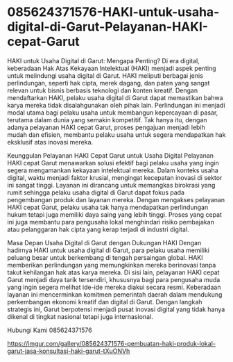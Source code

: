 # 085624371576-HAKI-untuk-usaha-digital-di-Garut-Pelayanan-HAKI-cepat-Garut

HAKI untuk Usaha Digital di Garut: Mengapa Penting?
Di era digital, keberadaan Hak Atas Kekayaan Intelektual (HAKI) menjadi aspek penting untuk melindungi usaha digital di Garut. HAKI meliputi berbagai jenis perlindungan, seperti hak cipta, merek dagang, dan paten yang sangat relevan untuk bisnis berbasis teknologi dan konten kreatif. Dengan mendaftarkan HAKI, pelaku usaha digital di Garut dapat memastikan bahwa karya mereka tidak disalahgunakan oleh pihak lain. Perlindungan ini menjadi modal utama bagi pelaku usaha untuk membangun kepercayaan di pasar, terutama dalam dunia yang semakin kompetitif. Tak hanya itu, dengan adanya pelayanan HAKI cepat Garut, proses pengajuan menjadi lebih mudah dan efisien, membantu pelaku usaha untuk segera mendapatkan hak eksklusif atas inovasi mereka.

Keunggulan Pelayanan HAKI Cepat Garut untuk Usaha Digital
Pelayanan HAKI cepat Garut menawarkan solusi efektif bagi pelaku usaha yang ingin segera mengamankan kekayaan intelektual mereka. Dalam konteks usaha digital, waktu menjadi faktor krusial, mengingat kecepatan inovasi di sektor ini sangat tinggi. Layanan ini dirancang untuk memangkas birokrasi yang rumit sehingga pelaku usaha digital di Garut dapat fokus pada pengembangan produk dan layanan mereka. Dengan mengakses pelayanan HAKI cepat Garut, pelaku usaha tak hanya mendapatkan perlindungan hukum tetapi juga memiliki daya saing yang lebih tinggi. Proses yang cepat ini juga membantu para pengusaha lokal menghindari risiko pembajakan atau pelanggaran hak cipta yang kerap terjadi di industri digital.

Masa Depan Usaha Digital di Garut dengan Dukungan HAKI
Dengan hadirnya HAKI untuk usaha digital di Garut, para pelaku usaha memiliki peluang besar untuk berkembang di tengah persaingan global. HAKI memberikan perlindungan yang memungkinkan mereka berinovasi tanpa takut kehilangan hak atas karya mereka. Di sisi lain, pelayanan HAKI cepat Garut menjadi daya tarik tersendiri, khususnya bagi para pengusaha muda yang ingin segera melihat ide-ide mereka diakui secara resmi. Keberadaan layanan ini mencerminkan komitmen pemerintah daerah dalam mendukung perkembangan ekonomi kreatif dan digital di Garut. Dengan langkah strategis ini, Garut berpotensi menjadi pusat inovasi digital yang tidak hanya dikenal di tingkat nasional tetapi juga internasional.

Hubungi Kami
085624371576


https://imgur.com/gallery/085624371576-pembuatan-haki-produk-lokal-garut-jasa-konsultasi-haki-garut-tXuONVh

